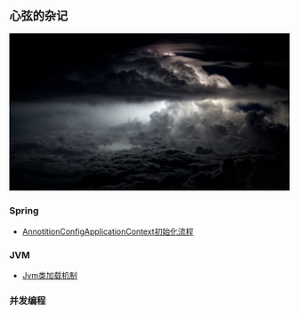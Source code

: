 
## 心弦的杂记
![cover](images/cover.jpeg)


### Spring

  - [AnnotitionConfigApplicationContext初始化流程](blogs/AnnotitionConfigApplicationContext初始化流程.md)


### JVM

- [Jvm类加载机制](blogs/Jvm类加载机制.md)


### 并发编程





